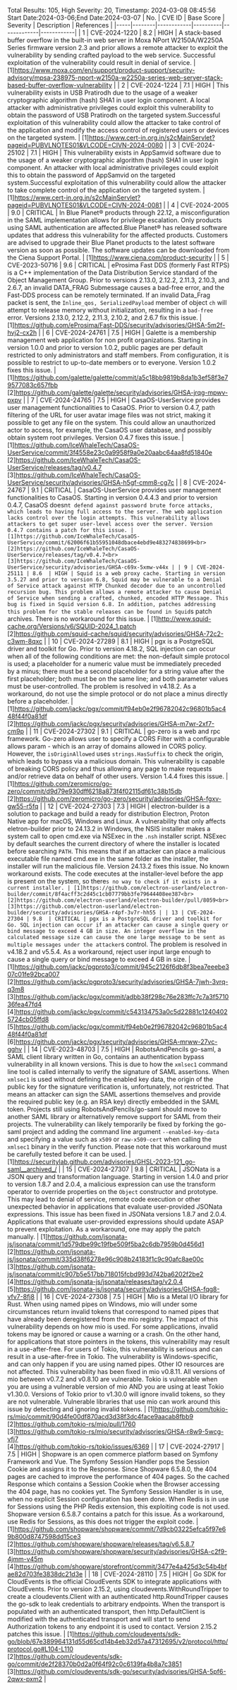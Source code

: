 Total Results: 105, High Severity: 20, Timestamp: 2024-03-08 08:45:56
Start Date:2024-03-06;End Date:2024-03-07
| No. | CVE ID | Base Score | Severity | Description | References |
|-----|--------|------------|----------|-------------|------------|
| 1 | CVE-2024-1220 | 8.2  | HIGH | A stack-based buffer overflow in the built-in web server in Moxa NPort W2150A/W2250A Series firmware version 2.3 and prior allows a remote attacker to exploit the vulnerability by sending crafted payload to the web service. Successful exploitation of the vulnerability could result in denial of service. | [1]https://www.moxa.com/en/support/product-support/security-advisory/mpsa-238975-nport-w2150a-w2250a-series-web-server-stack-based-buffer-overflow-vulnerability |
| 2 | CVE-2024-1224 | 7.1  | HIGH | This vulnerability exists in USB Pratirodh due to the usage of a weaker cryptographic algorithm (hash) SHA1 in user login component. A local attacker with administrative privileges could exploit this vulnerability to obtain the password of USB Pratirodh on the targeted system.Successful exploitation of this vulnerability could allow the attacker to take control of the application and modify the access control of registered users or devices on the targeted system. | [1]https://www.cert-in.org.in/s2cMainServlet?pageid=PUBVLNOTES01&VLCODE=CIVN-2024-0080 |
| 3 | CVE-2024-25102 | 7.1  | HIGH | This vulnerability exists in AppSamvid software due to the usage of a weaker cryptographic algorithm (hash) SHA1 in user login component. An attacker with local administrative privileges could exploit this to obtain the password of AppSamvid on the targeted system.Successful exploitation of this vulnerability could allow the attacker to take complete control of the application on the targeted system. | [1]https://www.cert-in.org.in/s2cMainServlet?pageid=PUBVLNOTES01&VLCODE=CIVN-2024-0081 |
| 4 | CVE-2024-2005 | 9.0  | CRITICAL | In Blue Planet®  products through 22.12, a misconfiguration in the SAML implementation allows for privilege escalation. Only products using SAML authentication are affected.Blue Planet® has released software updates that address this vulnerability for the affected products. Customers are advised to upgrade their Blue Planet products to the latest software version as soon as possible. The software updates can be downloaded from the Ciena Support Portal. | [1]https://www.ciena.com/product-security |
| 5 | CVE-2023-50716 | 9.6  | CRITICAL | eProsima Fast DDS (formerly Fast RTPS) is a C++ implementation of the Data Distribution Service standard of the Object Management Group. Prior to versions 2.13.0, 2.12.2, 2.11.3, 2.10.3, and 2.6.7, an invalid DATA_FRAG Submessage causes a bad-free error, and the Fast-DDS process can be remotely terminated. If an invalid Data_Frag packet is sent, the `Inline_qos, SerializedPayload` member of object `ch` will attempt to release memory without initialization, resulting in a `bad-free` error. Versions 2.13.0, 2.12.2, 2.11.3, 2.10.2, and 2.6.7 fix this issue. | [1]https://github.com/eProsima/Fast-DDS/security/advisories/GHSA-5m2f-hvj2-cx2h |
| 6 | CVE-2024-24761 | 7.5  | HIGH | Galette is a membership management web application for non profit organizations. Starting in version 1.0.0 and prior to version 1.0.2, public pages are per default restricted to only administrators and staff members. From configuration, it is possible to restrict to up-to-date members or to everyone. Version 1.0.2 fixes this issue. | [1]https://github.com/galette/galette/commit/a5c18bb9819b8da1b3ef58f3e79577083c657fbb<br>[2]https://github.com/galette/galette/security/advisories/GHSA-jrqg-mpwv-pxpv |
| 7 | CVE-2024-24765 | 7.5  | HIGH | CasaOS-UserService provides user management functionalities to CasaOS. Prior to version 0.4.7, path filtering of the URL for user avatar image files was not strict, making it possible to get any file on the system. This could allow an unauthorized actor to access, for example, the CasaOS user database, and possibly obtain system root privileges. Version 0.4.7 fixes this issue. | [1]https://github.com/IceWhaleTech/CasaOS-UserService/commit/3f4558e23c0a9958f9a0e20aabc64aa8fd51840e<br>[2]https://github.com/IceWhaleTech/CasaOS-UserService/releases/tag/v0.4.7<br>[3]https://github.com/IceWhaleTech/CasaOS-UserService/security/advisories/GHSA-h5gf-cmm8-cg7c |
| 8 | CVE-2024-24767 | 9.1  | CRITICAL | CasaOS-UserService provides user management functionalities to CasaOS. Starting in version 0.4.4.3 and prior to version 0.4.7, CasaOS doesn`t defend against password brute force attacks, which leads to having full access to the server. The web application lacks control over the login attempts. This vulnerability allows attackers to get super user-level access over the server. Version 0.4.7 contains a patch for this issue. | [1]https://github.com/IceWhaleTech/CasaOS-UserService/commit/62006f61b55951048dbace4ebd9e483274838699<br>[2]https://github.com/IceWhaleTech/CasaOS-UserService/releases/tag/v0.4.7<br>[3]https://github.com/IceWhaleTech/CasaOS-UserService/security/advisories/GHSA-c69x-5xmw-v44x |
| 9 | CVE-2024-25111 | 8.6  | HIGH | Squid is a web proxy cache. Starting in version 3.5.27 and prior to version 6.8, Squid may be vulnerable to a Denial of Service attack against HTTP Chunked decoder due to an uncontrolled recursion bug. This problem allows a remote attacker to cause Denial of Service when sending a crafted, chunked, encoded HTTP Message. This bug is fixed in Squid version 6.8. In addition, patches addressing this problem for the stable releases can be found in Squid`s patch archives. There is no workaround for this issue. | [1]http://www.squid-cache.org/Versions/v6/SQUID-2024_1.patch<br>[2]https://github.com/squid-cache/squid/security/advisories/GHSA-72c2-c3wm-8qxc |
| 10 | CVE-2024-27289 | 8.1  | HIGH | pgx is a PostgreSQL driver and toolkit for Go. Prior to version 4.18.2, SQL injection can occur when all of the following conditions are met: the non-default simple protocol is used; a placeholder for a numeric value must be immediately preceded by a minus; there must be a second placeholder for a string value after the first placeholder; both must be on the same line; and both parameter values must be user-controlled. The problem is resolved in v4.18.2. As a workaround, do not use the simple protocol or do not place a minus directly before a placeholder. | [1]https://github.com/jackc/pgx/commit/f94eb0e2f96782042c96801b5ac448f44f0a81df<br>[2]https://github.com/jackc/pgx/security/advisories/GHSA-m7wr-2xf7-cm9p |
| 11 | CVE-2024-27302 | 9.1  | CRITICAL | go-zero is a web and rpc framework. Go-zero allows user to specify a CORS Filter with a configurable allows param - which is an array of domains allowed in CORS policy. However, the `isOriginAllowed` uses `strings.HasSuffix` to check the origin, which leads to bypass via a malicious domain. This vulnerability is capable of breaking CORS policy and thus allowing any page to make requests and/or retrieve data on behalf of other users. Version 1.4.4 fixes this issue. | [1]https://github.com/zeromicro/go-zero/commit/d9d79e930dff6218a873f4f02115df61c38b15db<br>[2]https://github.com/zeromicro/go-zero/security/advisories/GHSA-fgxv-gw55-r5fq |
| 12 | CVE-2024-27303 | 7.3  | HIGH | electron-builder is a solution to package and build a ready for distribution Electron, Proton Native app for macOS, Windows and Linux. A vulnerability that only affects eletron-builder prior to 24.13.2 in Windows, the NSIS installer makes a system call to open cmd.exe via NSExec in the `.nsh` installer script. NSExec by default searches the current directory of where the installer is located before searching `PATH`. This means that if an attacker can place a malicious executable file named cmd.exe in the same folder as the installer, the installer will run the malicious file. Version 24.13.2 fixes this issue. No known workaround exists. The code executes at the installer-level before the app is present on the system, so there`s no way to check if it exists in a current installer. | [1]https://github.com/electron-userland/electron-builder/commit/8f4acff3c2d45c1cb07779bb3fe79644408ee387<br>[2]https://github.com/electron-userland/electron-builder/pull/8059<br>[3]https://github.com/electron-userland/electron-builder/security/advisories/GHSA-r4pf-3v7r-hh55 |
| 13 | CVE-2024-27304 | 9.8  | CRITICAL | pgx is a PostgreSQL driver and toolkit for Go. SQL injection can occur if an attacker can cause a single query or bind message to exceed 4 GB in size. An integer overflow in the calculated message size can cause the one large message to be sent as multiple messages under the attacker`s control. The problem is resolved in v4.18.2 and v5.5.4. As a workaround, reject user input large enough to cause a single query or bind message to exceed 4 GB in size. | [1]https://github.com/jackc/pgproto3/commit/945c2126f6db8f3bea7eeebe307c01fe92bca007<br>[2]https://github.com/jackc/pgproto3/security/advisories/GHSA-7jwh-3vrq-q3m8<br>[3]https://github.com/jackc/pgx/commit/adbb38f298c76e283ffc7c7a3f571036fea47fd4<br>[4]https://github.com/jackc/pgx/commit/c543134753a0c5d22881c12404025724cb05ffd8<br>[5]https://github.com/jackc/pgx/commit/f94eb0e2f96782042c96801b5ac448f44f0a81df<br>[6]https://github.com/jackc/pgx/security/advisories/GHSA-mrww-27vc-gghv |
| 14 | CVE-2023-48703 | 7.5  | HIGH | RobotsAndPencils go-saml, a SAML client library written in Go, contains an authentication bypass vulnerability in all known versions. This is due to how the `xmlsec1` command line tool is called internally to verify the signature of SAML assertions. When `xmlsec1` is used without defining the enabled key data, the origin of the public key for the signature verification is, unfortunately, not restricted. That means an attacker can sign the SAML assertions themselves and provide the required public key (e.g. an RSA key) directly embedded in the SAML token. Projects still using RobotsAndPencils/go-saml should move to another SAML library or alternatively remove support for SAML from their projects. The vulnerability can likely temporarily be fixed by forking the go-saml project and adding the command line argument `--enabled-key-data` and specifying a value such as `x509` or `raw-x509-cert` when calling the `xmlsec1` binary in the verify function. Please note that this workaround must be carefully tested before it can be used. | [1]https://securitylab.github.com/advisories/GHSL-2023-121_go-saml__archived_/ |
| 15 | CVE-2024-27307 | 9.8  | CRITICAL | JSONata is a JSON query and transformation language. Starting in version 1.4.0 and prior to version 1.8.7 and 2.0.4, a malicious expression can use the transform operator to override properties on the `Object` constructor and prototype. This may lead to denial of service, remote code execution or other unexpected behavior in applications that evaluate user-provided JSONata expressions. This issue has been fixed in JSONata versions 1.8.7 and 2.0.4. Applications that evaluate user-provided expressions should update ASAP to prevent exploitation. As a workaround, one may apply the patch manually. | [1]https://github.com/jsonata-js/jsonata/commit/1d579dbe99c19fbe509f5ba2c6db7959b0d456d1<br>[2]https://github.com/jsonata-js/jsonata/commit/335d38f6278e96c908b24183f1c9c90afc8ae00c<br>[3]https://github.com/jsonata-js/jsonata/commit/c907b5e517bb718015fcbd993d742ba6202f2be2<br>[4]https://github.com/jsonata-js/jsonata/releases/tag/v2.0.4<br>[5]https://github.com/jsonata-js/jsonata/security/advisories/GHSA-fqg8-vfv7-8fj8 |
| 16 | CVE-2024-27308 | 7.5  | HIGH | Mio is a Metal I/O library for Rust. When using named pipes on Windows, mio will under some circumstances return invalid tokens that correspond to named pipes that have already been deregistered from the mio registry. The impact of this vulnerability depends on how mio is used. For some applications, invalid tokens may be ignored or cause a warning or a crash. On the other hand, for applications that store pointers in the tokens, this vulnerability may result in a use-after-free. For users of Tokio, this vulnerability is serious and can result in a use-after-free in Tokio. The vulnerability is Windows-specific, and can only happen if you are using named pipes. Other IO resources are not affected. This vulnerability has been fixed in mio v0.8.11. All versions of mio between v0.7.2 and v0.8.10 are vulnerable. Tokio is vulnerable when you are using a vulnerable version of mio AND you are using at least Tokio v1.30.0. Versions of Tokio prior to v1.30.0 will ignore invalid tokens, so they are not vulnerable. Vulnerable libraries that use mio can work around this issue by detecting and ignoring invalid tokens. | [1]https://github.com/tokio-rs/mio/commit/90d4fe00df870acd3d38f3dc4face9aacab8fbb9<br>[2]https://github.com/tokio-rs/mio/pull/1760<br>[3]https://github.com/tokio-rs/mio/security/advisories/GHSA-r8w9-5wcg-vfj7<br>[4]https://github.com/tokio-rs/tokio/issues/6369 |
| 17 | CVE-2024-27917 | 7.5  | HIGH | Shopware is an open commerce platform based on Symfony Framework and Vue. The Symfony Session Handler pops the Session Cookie and assigns it to the Response. Since Shopware 6.5.8.0, the 404 pages are cached to improve the performance of 404 pages. So the cached Response which contains a Session Cookie when the Browser accessing the 404 page, has no cookies yet. The Symfony Session Handler is in use, when no explicit Session configuration has been done. When Redis is in use for Sessions using the PHP Redis extension, this exploiting code is not used. Shopware version 6.5.8.7 contains a patch for this issue. As a workaround, use Redis for Sessions, as this does not trigger the exploit code. | [1]https://github.com/shopware/shopware/commit/7d9cb03225efca5f97e69b800d8747598dd15ce3<br>[2]https://github.com/shopware/shopware/releases/tag/v6.5.8.7<br>[3]https://github.com/shopware/shopware/security/advisories/GHSA-c2f9-4jmm-v45m<br>[4]https://github.com/shopware/storefront/commit/3477e4a425d3c54b4bfae82d703fe3838dc21d3e |
| 18 | CVE-2024-28110 | 7.5  | HIGH | Go SDK for CloudEvents is the official CloudEvents SDK to integrate applications with CloudEvents. Prior to version 2.15.2, using cloudevents.WithRoundTripper to create a cloudevents.Client with an authenticated http.RoundTripper causes the go-sdk to leak credentials to arbitrary endpoints. When the transport is populated with an authenticated transport, then http.DefaultClient is modified with the authenticated transport and will start to send Authorization tokens to any endpoint it is used to contact. Version 2.15.2 patches this issue. | [1]https://github.com/cloudevents/sdk-go/blob/67e389964131d55d65cd14b4eb32d57a47312695/v2/protocol/http/protocol.go#L104-L110<br>[2]https://github.com/cloudevents/sdk-go/commit/de2f28370b0d2a0f64f92c0c6139fa4b8a7c3851<br>[3]https://github.com/cloudevents/sdk-go/security/advisories/GHSA-5pf6-2qwx-pxm2 |
